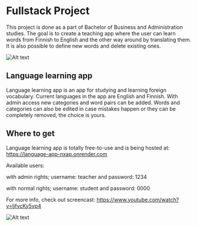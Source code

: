 # Fullstack Project

This project is done as a part of Bachelor of Business and Administration studies. The goal is to create a teaching app where the user can learn words from Finnish to English and the other way around by translating them. It is also possible to define new words and delete existing ones.

![Alt text](https://i.gyazo.com/029cd03001622e9305c77979f642170a.png "Home")

## Language learning app

Language learning app is an app for studying and learning foreign vocabulary. Current languages in the app are English and Finnish. With admin access new categories and word pairs can be added.
Words and categories can also be edited in case mistakes happen or they can be completely removed, the choice is yours.

## Where to get

Language learning app is totally free-to-use and is being hosted at: https://language-app-nxap.onrender.com

Available users:

with admin rights; username: teacher and password: 1234

with normal rights; username: student and password: 0000

For more info, check out screencast: https://www.youtube.com/watch?v=IjfvcKy5vp4

![Alt text](https://i.gyazo.com/0283221c32ad7b0c6816ffec82d1dfde.png "Words")

